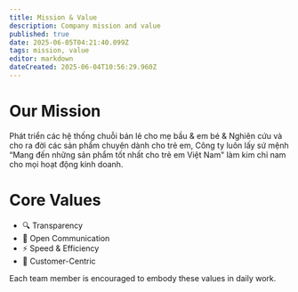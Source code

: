 ```yaml
---
title: Mission & Value
description: Company mission and value
published: true
date: 2025-06-05T04:21:40.099Z
tags: mission, value
editor: markdown
dateCreated: 2025-06-04T10:56:29.960Z
---
```


# Our Mission

Phát triển các hệ thống chuỗi bán lẻ cho mẹ bầu & em bé & Nghiên cứu và cho ra đời các sản phẩm chuyên dành cho trẻ em, Công ty luôn lấy sứ mệnh “Mang đến những sản phẩm tốt nhất cho trẻ em Việt Nam" làm kim chỉ nam cho mọi hoạt động kinh doanh.

# Core Values

- 🔍 Transparency
- 💬 Open Communication
- ⚡ Speed & Efficiency
- 🤝 Customer-Centric

Each team member is encouraged to embody these values in daily work.
